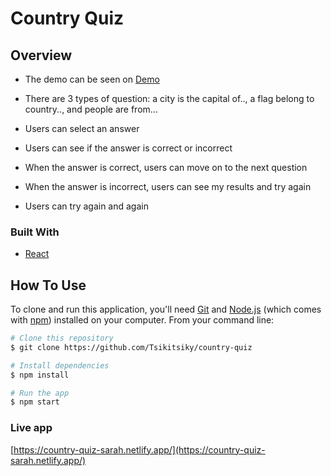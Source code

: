 # Country Quiz

## Overview

-   The demo can be seen on <a href="https://country-quiz-sarah.netlify.app/">Demo</a>

-   There are 3 types of question: a city is the capital of.., a flag belong to country.., and people are from...
-   Users can select an answer
-   Users can see if the answer is correct or incorrect
-   When the answer is correct, users can move on to the next question
-   When the answer is incorrect, users can see my results and try again
-   Users can try again and again

### Built With

-   [React](https://reactjs.org/)


## How To Use

<!-- Example: -->

To clone and run this application, you'll need [Git](https://git-scm.com) and [Node.js](https://nodejs.org/en/download/) (which comes with [npm](http://npmjs.com)) installed on your computer. From your command line:

```bash
# Clone this repository
$ git clone https://github.com/Tsikitsiky/country-quiz

# Install dependencies
$ npm install

# Run the app
$ npm start
```

### Live app

[https://country-quiz-sarah.netlify.app/](https://country-quiz-sarah.netlify.app/)
